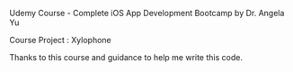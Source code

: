 Udemy Course - Complete iOS App Development Bootcamp by Dr. Angela Yu

Course Project : Xylophone

Thanks to this course and guidance to help me write this code.
